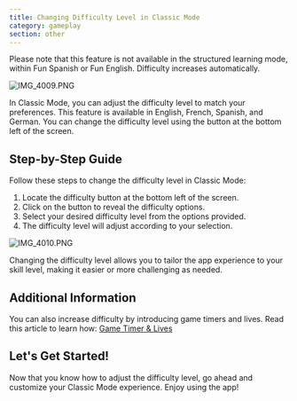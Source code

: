 ```yaml
---
title: Changing Difficulty Level in Classic Mode
category: gameplay
section: other
---
```

Please note that this feature is not available in the structured learning mode, within Fun Spanish or Fun English. Difficulty increases automatically.


 


![IMG_4009.PNG](https://help.studycat.com/hc/article_attachments/35685764333977)


In Classic Mode, you can adjust the difficulty level to match your preferences. This feature is available in English, French, Spanish, and German. You can change the difficulty level using the button at the bottom left of the screen.


## Step-by-Step Guide


Follow these steps to change the difficulty level in Classic Mode:


1. Locate the difficulty button at the bottom left of the screen.
2. Click on the button to reveal the difficulty options.
3. Select your desired difficulty level from the options provided.
4. The difficulty level will adjust according to your selection.


![IMG_4010.PNG](https://help.studycat.com/hc/article_attachments/35685764338201)


Changing the difficulty level allows you to tailor the app experience to your skill level, making it easier or more challenging as needed.


## Additional Information


You can also increase difficulty by introducing game timers and lives. Read this article to learn how: [Game Timer & Lives](https://help.studycat.com/hc/en-us/articles/27187476326297)


## Let's Get Started!


Now that you know how to adjust the difficulty level, go ahead and customize your Classic Mode experience. Enjoy using the app!
